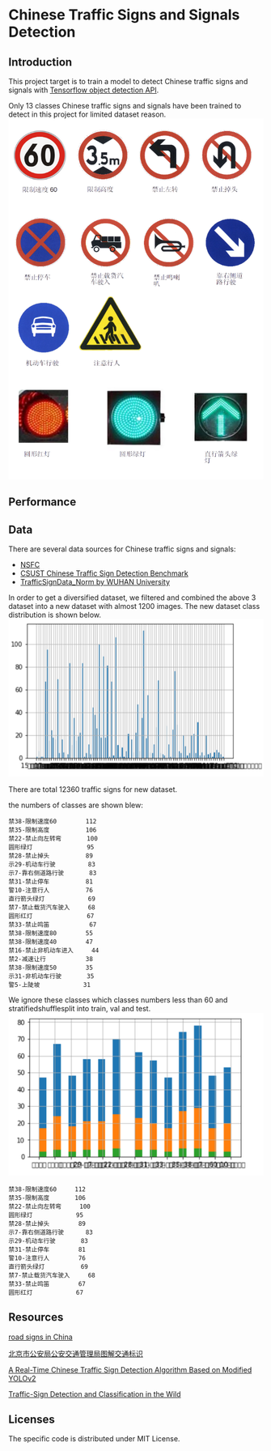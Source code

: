 # Chinese Traffic Signs and Signals Detection
## Introduction
This project target is to train a model to detect Chinese traffic signs and signals with [Tensorflow object detection API](https://github.com/tensorflow/models/tree/master/research/object_detection).

Only 13 classes Chinese traffic signs and signals have been trained to detect in this project for limited dataset reason.
![](images/trafficsigns.png)

## Performance

## Data
There are several data sources for Chinese traffic signs and signals:
* [NSFC](ccvai.xjtu.edu.cn)
* [CSUST Chinese Traffic Sign Detection Benchmark](https://github.com/csust7zhangjm/CCTSDB)
* [TrafficSignData_Norm by WUHAN University](https://github.com/joker970327/TrafficSignData_Norm)

In order to get a diversified dataset, we filtered and combined the above 3 dataset into a new dataset with almost 1200 images.
The new dataset class distribution is shown below.
![](./images/dist_full.png)

There are total 12360 traffic signs for new dataset.

the numbers of classes are shown blew:
```
禁38-限制速度60        112
禁35-限制高度          106
禁22-禁止向左转弯       100
圆形绿灯               95
禁28-禁止掉头          89
示29-机动车行驶         83
示7-靠右侧道路行驶       83
禁31-禁止停车          81
警10-注意行人          76
直行箭头绿灯            69
禁7-禁止载货汽车驶入     68
圆形红灯               67
禁33-禁止鸣笛           67
禁38-限制速度80        55
禁38-限制速度40        47
禁16-禁止非机动车进入     44
禁2-减速让行           38
禁38-限制速度50        35
示31-非机动车行驶       35
警5-上陡坡            31
```

We ignore these classes which classes numbers less than 60 and stratifiedshufflesplit into train, val and test.
![](./images/dist_split.png)
```
禁38-限制速度60     112
禁35-限制高度       106
禁22-禁止向左转弯     100
圆形绿灯            95
禁28-禁止掉头        89
示7-靠右侧道路行驶      83
示29-机动车行驶       83
禁31-禁止停车        81
警10-注意行人        76
直行箭头绿灯          69
禁7-禁止载货汽车驶入     68
禁33-禁止鸣笛        67
圆形红灯            67
```

## Resources
[road signs in China](https://en.wikipedia.org/wiki/Road_signs_in_China)

[北京市公安局公安交通管理局图解交通标识](http://www.bjjtgl.gov.cn/jgj/jgbz/101994/index.html)

[A Real-Time Chinese Traffic Sign Detection Algorithm Based on Modified YOLOv2](http://www.mdpi.com/1999-4893/10/4/127/htm)

[Traffic-Sign Detection and Classification in the Wild](http://cg.cs.tsinghua.edu.cn/traffic-sign/)

## Licenses
The specific code is distributed under MIT License.
